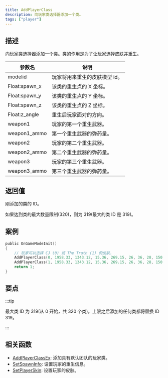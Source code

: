 ```yaml
---
title: AddPlayerClass
description: 向玩家类选择器添加一个类。
tags: ["player"]
---
```


## 描述

向玩家类选择器添加一个类。类的作用是为了让玩家选择皮肤并重生。

| 参数名        | 说明                          |
| ------------- | ----------------------------- |
| modelid       | 玩家将用来重生的皮肤模型 id。 |
| Float:spawn_x | 该类的重生点的 X 坐标。       |
| Float:spawn_y | 该类的重生点的 Y 坐标。       |
| Float:spawn_z | 该类的重生点的 Z 坐标。       |
| Float:z_angle | 重生后玩家面对的方向。        |
| weapon1       | 玩家的第一个重生武器。        |
| weapon1_ammo  | 第一个重生武器的弹药量。      |
| weapon2       | 玩家的第二个重生武器。        |
| weapon2_ammo  | 第二个重生武器的弹药量。      |
| weapon3       | 玩家的第三个重生武器。        |
| weapon3_ammo  | 第三个重生武器的弹药量。      |

## 返回值

刚添加的类的 ID。

如果达到类的最大数量限制(320)，则为 319(最大的类 ID 是 319)。

## 案例

```c
public OnGameModeInit()
{
    // 玩家可以选择 CJ (0) 或 The Truth (1) 的皮肤.
    AddPlayerClass(0, 1958.33, 1343.12, 15.36, 269.15, 26, 36, 28, 150, 0, 0); // CJ
    AddPlayerClass(1, 1958.33, 1343.12, 15.36, 269.15, 26, 36, 28, 150, 0, 0); // The Truth
    return 1;
}
```

## 要点

:::tip

最大类 ID 为 319(从 0 开始，共 320 个类)。上限之后添加的任何类都将替换 ID 319。

:::

## 相关函数

- [AddPlayerClassEx](AddPlayerClassEx): 添加具有默认团队的玩家类。
- [SetSpawnInfo](SetSpawnInfo): 设置玩家的重生信息。
- [SetPlayerSkin](SetPlayerSkin): 设置玩家的皮肤。
